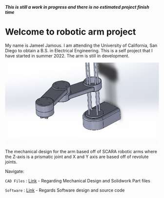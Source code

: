***This is still a work in progress and there is no estimated project finish time***

# Welcome to robotic arm project

My name is Jameel Jamous. I am attending the University of California, San Diego to obtain a B.S. in Electrical Engineering. This is a self project that I have started in summer 2022. The arm is still in development.

![](imgs/model.png "model")

The mechanical design for the arm based off of SCARA robotic arms where the Z-axis is a prismatic joint and X and Y axis are based off of revolute joints.

Navigate:

`CAD Files` : [Link](CAD%20Files/) - Regarding Mechanical Design and Solidwork Part files

`Software` : [Link](Software/) - Regards Software design and source code

